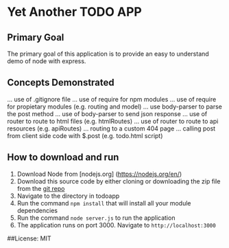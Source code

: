 # Yet Another TODO APP
## Primary Goal
The primary goal of this application is to provide an easy to understand demo of node with express.


## Concepts Demonstrated

... use of .gitignore file
... use of require for npm modules
... use of require for propietary modules (e.g. routing and model)
... use body-parser to parse the post method
... use of body-parser to send json response
... use of router to route to html files (e.g. htmlRoutes)
... use of router to route to api resources (e.g. apiRoutes)
... routing to a custom 404 page
... calling post from client side code with $.post (e.g. todo.html script)


## How to download and run

1. Download Node from [nodejs.org] (https://nodejs.org/en/)
2. Download this source code by either cloning or downloading the zip file from the [git repo](https://github.com/fernandozamoraj/node_express)
3. Navigate to the directory in todoapp
4. Run the command `npm install` that will install all your module dependencies
5. Run the command `node server.js` to run the application
6. The application runs on port 3000. Navigate to `http://localhost:3000`

##License: MIT


